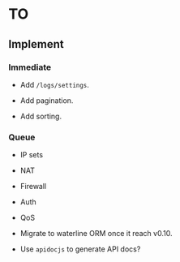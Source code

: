 # TO

## Implement

### Immediate

- Add `/logs/settings`.

- Add pagination.

- Add sorting.

###  Queue

- IP sets

- NAT

- Firewall

- Auth

- QoS

- Migrate to waterline ORM once it reach v0.10.

- Use `apidocjs` to generate API docs?